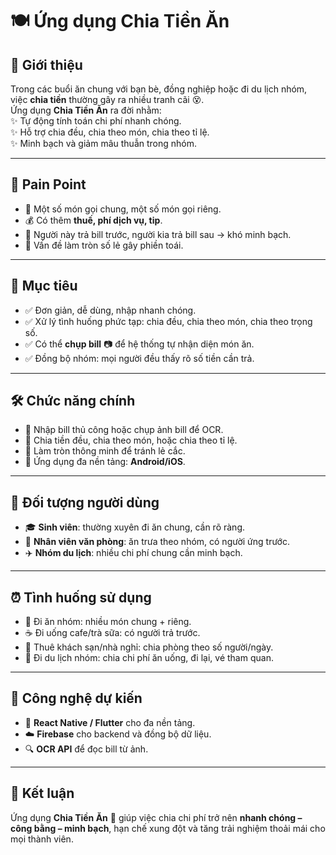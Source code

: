 # 🍽️ Ứng dụng Chia Tiền Ăn

## 📖 Giới thiệu  
Trong các buổi ăn chung với bạn bè, đồng nghiệp hoặc đi du lịch nhóm, việc **chia tiền** thường gây ra nhiều tranh cãi 😵.  
Ứng dụng **Chia Tiền Ăn** ra đời nhằm:  
✨ Tự động tính toán chi phí nhanh chóng.  
✨ Hỗ trợ chia đều, chia theo món, chia theo tỉ lệ.  
✨ Minh bạch và giảm mâu thuẫn trong nhóm.  

---

## 🚨 Pain Point  
- 🥘 Một số món gọi chung, một số món gọi riêng.  
- 💰 Có thêm **thuế, phí dịch vụ, tip**.  
- 🤯 Người này trả bill trước, người kia trả bill sau → khó minh bạch.  
- 🔢 Vấn đề làm tròn số lẻ gây phiền toái.  

---

## 🎯 Mục tiêu  
- ✅ Đơn giản, dễ dùng, nhập nhanh chóng.  
- ✅ Xử lý tình huống phức tạp: chia đều, chia theo món, chia theo trọng số.  
- ✅ Có thể **chụp bill** 📷 để hệ thống tự nhận diện món ăn.  
- ✅ Đồng bộ nhóm: mọi người đều thấy rõ số tiền cần trả.  

---

## 🛠️ Chức năng chính  
- 📑 Nhập bill thủ công hoặc chụp ảnh bill để OCR.  
- 👥 Chia tiền đều, chia theo món, hoặc chia theo tỉ lệ.  
- 🧮 Làm tròn thông minh để tránh lẻ cắc.  
- 📲 Ứng dụng đa nền tảng: **Android/iOS**.  

---

## 👥 Đối tượng người dùng  
- 🎓 **Sinh viên**: thường xuyên đi ăn chung, cần rõ ràng.  
- 🏢 **Nhân viên văn phòng**: ăn trưa theo nhóm, có người ứng trước.  
- ✈️ **Nhóm du lịch**: nhiều chi phí chung cần minh bạch.  

---

## ⏰ Tình huống sử dụng  
- 🍕 Đi ăn nhóm: nhiều món chung + riêng.  
- ☕ Đi uống cafe/trà sữa: có người trả trước.  
- 🏨 Thuê khách sạn/nhà nghỉ: chia phòng theo số người/ngày.  
- 🚗 Đi du lịch nhóm: chia chi phí ăn uống, đi lại, vé tham quan.  

---

## 🚀 Công nghệ dự kiến  
- 📱 **React Native / Flutter** cho đa nền tảng.  
- ☁️ **Firebase** cho backend và đồng bộ dữ liệu.  
- 🔍 **OCR API** để đọc bill từ ảnh.  

---

## 📌 Kết luận  
Ứng dụng **Chia Tiền Ăn** 🥳 giúp việc chia chi phí trở nên **nhanh chóng – công bằng – minh bạch**, hạn chế xung đột và tăng trải nghiệm thoải mái cho mọi thành viên.  
